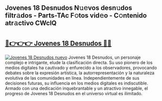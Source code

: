 ## Jovenes 18 Desnudos N𝚞𝚎vos desn𝚞dos filtr𝚊dos - Parts-TAc F𝚘tos vid𝚎o - C𝚘ntenido atr𝚊ctivo CWclQ

# <h2><a href="http://mb7ytc.tromn.icu/?c=Jovenes+18+Desnudos">🔗👉👉👉 Jovenes 18 Desnudos 🔗🔗</a></h2>

[![Jovenes 18 Desnudos nuevo](https://i.imgur.com/pEAQMta.gif)](http://mb7ytc.tromn.icu/?c=Jovenes+18+Desnudos)
Jovenes 18 Desnudos, un personaje complejo e intrigante, elude la clasificación directa. Su uso pionero de los medios digitales ha cautivado y enfurecido a los observadores, provocando debates sobre la expresión artística, la autorrepresentación y la naturaleza evolutiva de las comunidades en línea. Independientemente de sus decisiones futuras, su influencia en los medios digitales es indiscutible. Armado con una dedicación inquebrantable y un atractivo innegable, el progreso de Jovenes 18 Desnudos en el universo virtual es ilimitado.
